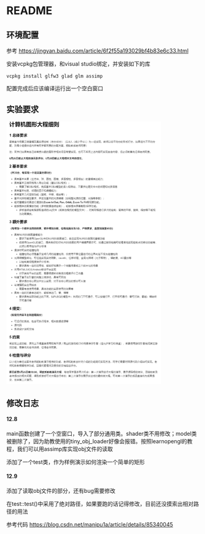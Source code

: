 # README

## 环境配置

参考 https://jingyan.baidu.com/article/6f2f55a193029bf4b83e6c33.html

安装vcpkg包管理器，和visual studio绑定，并安装如下的库

```
vcpkg install glfw3 glad glm assimp
```

配置完成后应该编译运行出一个空白窗口

## 实验要求

<img src="README.assets/image-20211208134614055.png" alt="image-20211208134614055" style="zoom:67%;" />

## 修改日志

#### 12.8

main函数创建了一个空窗口，导入了部分通用类。shader类不用修改；model类被删除了，因为助教使用的tiny_obj_loader好像会报错。按照learnopengl的教程，我们可以用assimp库实现obj文件的读取

添加了一个test类，作为样例演示如何渲染一个简单的矩形

#### 12.9

添加了读取obj文件的部分，还有bug需要修改

在test::test()中采用了绝对路径，如果要跑的话记得修改，目前还没摸索出相对路径的用法

参考代码 https://blog.csdn.net/manipu1a/article/details/85340045
